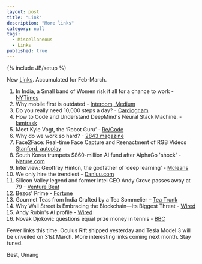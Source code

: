 ```yaml
---
layout: post
title: "Link"
description: "More links"
category: null
tags: 
  - Miscellaneous
  - Links
published: true
---
```

 
{% include JB/setup %}

<p>
New <a href="http://umangsaini.in/tags.html#Links-ref">Links</a>. Accumulated for Feb-March.
</p>

1. In India, a Small band of Women risk it all for a chance to work - [NYTimes](http://www.nytimes.com/2016/01/31/world/asia/indian-women-labor-work-force.html?_r=0)
2. Why mobile first is outdated - [Intercom, Medium](https://medium.com/intercom-inside/why-mobile-first-is-outdated-f10a3dc357bd#.pujcz8p6i)
3. Do you really need 10,000 steps a day? - [Cardiogr.am](https://blog.cardiogr.am/2016/02/12/do-you-really-need-10000-steps-a-day-2/)
4. How to Code and Understand DeepMind's Neural Stack Machine. - [Iamtrask](https://iamtrask.github.io/2016/02/25/deepminds-neural-stack-machine/?i=4)
5. Meet Kyle Vogt, the ‘Robot Guru’ - [Re/Code](http://recode.net/2016/03/11/meet-kyle-vogt-the-robot-guru-who-just-sold-his-second-billion-dollar-startup-in-three-years/)
6. Why do we work so hard?  - [2843 magazine](https://www.1843magazine.com/features/why-do-we-work-so-hard)
7. Face2Face: Real-time Face Capture and Reenactment of RGB Videos [Stanford, autoplay](http://www.graphics.stanford.edu/~niessner/thies2016face.html)
8. South Korea trumpets $860-million AI fund after AlphaGo 'shock' - [Nature.com](http://www.nature.com/news/south-korea-trumpets-860-million-ai-fund-after-alphago-shock-1.19595)
9. Interview: Geoffrey Hinton, the godfather of ‘deep learning’ - [Mcleans](http://www.macleans.ca/society/science/the-meaning-of-alphago-the-ai-program-that-beat-a-go-champ/)
10. We only hire the trendiest - [Danluu.com](http://danluu.com/programmer-moneyball/)
11. Silicon Valley legend and former Intel CEO Andy Grove passes away at 79 - [Venture Beat](http://venturebeat.com/2016/03/21/silicon-valley-legend-and-former-intel-ceo-andy-grove-passes-away-at-79/)
12. Bezos' Prime  - [Fortune](http://fortune.com/amazon-jeff-bezos-prime/)
13. Gourmet Teas from India Crafted by a Tea Sommelier –  [Tea Trunk](http://teatrunk.com)
14. Why Wall Street Is Embracing the Blockchain—Its Biggest Threat - [Wired](http://www.wired.com/2016/02/wall-street-is-embracing-the-blockchain-its-biggest-threat/)
15. Andy Rubin's AI profile - [Wired](http://www.wired.com/2016/02/android-inventor-andy-rubin-playground-artificial-intelligence/)
16. Novak Djokovic questions equal prize money in tennis - [BBC](http://www.bbc.com/news/world-us-canada-35859791)


Fewer links this time. Oculus Rift shipped yesterday and Tesla Model 3 will be unveiled on 31st March. More interesting links coming next month. Stay tuned.

Best, Umang

